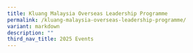 ```yaml
---
title: Kluang Malaysia Overseas Leadership Programme
permalink: /kluang-malaysia-overseas-leadership-programme/
variant: markdown
description: ""
third_nav_title: 2025 Events
---
```

